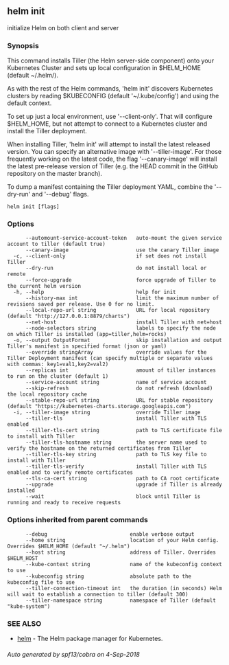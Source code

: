 ## helm init

initialize Helm on both client and server

### Synopsis


This command installs Tiller (the Helm server-side component) onto your
Kubernetes Cluster and sets up local configuration in $HELM_HOME (default ~/.helm/).

As with the rest of the Helm commands, 'helm init' discovers Kubernetes clusters
by reading $KUBECONFIG (default '~/.kube/config') and using the default context.

To set up just a local environment, use '--client-only'. That will configure
$HELM_HOME, but not attempt to connect to a Kubernetes cluster and install the Tiller
deployment.

When installing Tiller, 'helm init' will attempt to install the latest released
version. You can specify an alternative image with '--tiller-image'. For those
frequently working on the latest code, the flag '--canary-image' will install
the latest pre-release version of Tiller (e.g. the HEAD commit in the GitHub
repository on the master branch).

To dump a manifest containing the Tiller deployment YAML, combine the
'--dry-run' and '--debug' flags.


```
helm init [flags]
```

### Options

```
      --automount-service-account-token   auto-mount the given service account to tiller (default true)
      --canary-image                      use the canary Tiller image
  -c, --client-only                       if set does not install Tiller
      --dry-run                           do not install local or remote
      --force-upgrade                     force upgrade of Tiller to the current helm version
  -h, --help                              help for init
      --history-max int                   limit the maximum number of revisions saved per release. Use 0 for no limit.
      --local-repo-url string             URL for local repository (default "http://127.0.0.1:8879/charts")
      --net-host                          install Tiller with net=host
      --node-selectors string             labels to specify the node on which Tiller is installed (app=tiller,helm=rocks)
  -o, --output OutputFormat               skip installation and output Tiller's manifest in specified format (json or yaml)
      --override stringArray              override values for the Tiller Deployment manifest (can specify multiple or separate values with commas: key1=val1,key2=val2)
      --replicas int                      amount of tiller instances to run on the cluster (default 1)
      --service-account string            name of service account
      --skip-refresh                      do not refresh (download) the local repository cache
      --stable-repo-url string            URL for stable repository (default "https://kubernetes-charts.storage.googleapis.com")
  -i, --tiller-image string               override Tiller image
      --tiller-tls                        install Tiller with TLS enabled
      --tiller-tls-cert string            path to TLS certificate file to install with Tiller
      --tiller-tls-hostname string        the server name used to verify the hostname on the returned certificates from Tiller
      --tiller-tls-key string             path to TLS key file to install with Tiller
      --tiller-tls-verify                 install Tiller with TLS enabled and to verify remote certificates
      --tls-ca-cert string                path to CA root certificate
      --upgrade                           upgrade if Tiller is already installed
      --wait                              block until Tiller is running and ready to receive requests
```

### Options inherited from parent commands

```
      --debug                           enable verbose output
      --home string                     location of your Helm config. Overrides $HELM_HOME (default "~/.helm")
      --host string                     address of Tiller. Overrides $HELM_HOST
      --kube-context string             name of the kubeconfig context to use
      --kubeconfig string               absolute path to the kubeconfig file to use
      --tiller-connection-timeout int   the duration (in seconds) Helm will wait to establish a connection to tiller (default 300)
      --tiller-namespace string         namespace of Tiller (default "kube-system")
```

### SEE ALSO

* [helm](helm.md)	 - The Helm package manager for Kubernetes.

###### Auto generated by spf13/cobra on 4-Sep-2018
